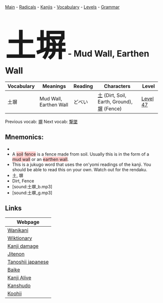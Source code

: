 <style> bigfont {font-size: 100px}</style>
[Main](../README.md) -
[Radicals](../radicals.md) -
[Kanjis](../kanjis.md) -
[Vocabulary](../vocabulary.md) -
[Levels](../levels.md) -
[Grammar](../grammar.md)
# <bigfont> 土塀</bigfont> - Mud Wall, Earthen Wall 

| Vocabulary | Meanings | Reading | Characters | Level |
| --- | --- | --- | --- | --- |
| 土塀 | Mud Wall, Earthen Wall | どべい |  [土](../kanjis/土.md) (Dirt, Soil, Earth, Ground), [塀](../kanjis/塀.md) (Fence) | [Level 47](../levels/wk_level47.md) |

Previous vocab: [塀](塀.md) Next vocab: [撃墜](撃墜.md) 

## Mnemonics:

* 
* A <span style="background-color:#ffcccb"> soil</span> <span style="background-color:#ffcccb"> fence</span> is a fence made from soil. Usually this is in the form of a <span style="background-color:#ffcccb"> mud wall</span> or an <span style="background-color:#ffcccb"> earthen wall</span>.
* This is a jukugo word that uses the on'yomi readings of the kanji. You should be able to read this on your own. Watch out for the rendaku.
* 土, 塀
* Dirt, Fence
* [sound:土塀_b.mp3]
* [sound:土塀_g.mp3]


## Links 

| Webpage |
| --- |
| [Wanikani          ](https://www.wanikani.com/kanji/土塀) |
| [Wiktionary        ](https://en.wiktionary.org/wiki/土塀) |
| [Kanji damage      ](http://www.kanjidamage.com/kanji/search?utf8=✓&q=土塀) |
| [Jitenon           ](https://jitenon.com/kanji/土塀) |
| [Tanoshii japanese ](https://www.tanoshiijapanese.com/dictionary/kanji.cfm?k=土塀) |
| [Baike             ](https://baike.baidu.com/item/土塀) |
| [Kanji Alive       ](https://app.kanjialive.com/土塀) |
| [Kanshudo          ](https://www.kanshudo.com/searchmn?q=土塀) |
| [Koohii            ](https://kanji.koohii.com/study/kanji/土塀) |
